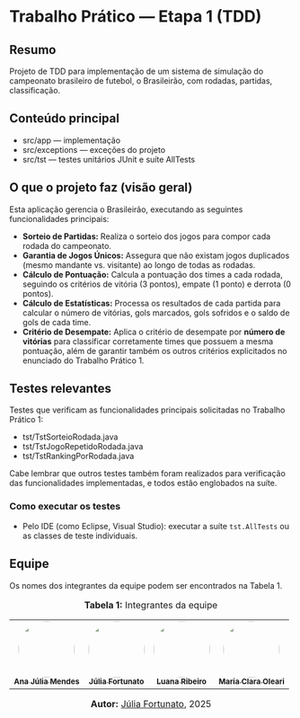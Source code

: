 # Trabalho Prático — Etapa 1 (TDD)

## Resumo
Projeto de TDD para implementação de um sistema de simulação do campeonato brasileiro de futebol, o Brasileirão, com rodadas, partidas, classificação.

## Conteúdo principal

- src/app — implementação
- src/exceptions — exceções do projeto
- src/tst — testes unitários JUnit e suíte AllTests

## O que o projeto faz (visão geral)
Esta aplicação gerencia o Brasileirão, executando as seguintes funcionalidades principais:

* **Sorteio de Partidas:** Realiza o sorteio dos jogos para compor cada rodada do campeonato.
* **Garantia de Jogos Únicos:** Assegura que não existam jogos duplicados (mesmo mandante vs. visitante) ao longo de todas as rodadas.
* **Cálculo de Pontuação:** Calcula a pontuação dos times a cada rodada, seguindo os critérios de vitória (3 pontos), empate (1 ponto) e derrota (0 pontos).
* **Cálculo de Estatísticas:** Processa os resultados de cada partida para calcular o número de vitórias, gols marcados, gols sofridos e o saldo de gols de cada time.
* **Critério de Desempate:** Aplica o critério de desempate por **número de vitórias** para classificar corretamente times que possuem a mesma pontuação, além de garantir também os outros critérios explicitados no enunciado do Trabalho Prático 1.

## Testes relevantes
Testes que verificam as funcionalidades principais solicitadas no Trabalho Prático 1: 

- tst/TstSorteioRodada.java
- tst/TstJogoRepetidoRodada.java
- tst/TstRankingPorRodada.java

Cabe lembrar que outros testes também foram realizados para verificação das funcionalidades implementadas, e todos estão englobados na suíte.

### Como executar os testes
- Pelo IDE (como Eclipse, Visual Studio): executar a suíte `tst.AllTests` ou as classes de teste individuais.

## Equipe

Os nomes dos integrantes da equipe podem ser encontrados na Tabela 1.

<div align="center">
<font size="3"><p style="text-align: center"><b>Tabela 1:</b> Integrantes da equipe</p></font>

<table>
  <tr>
    <td align="center"><a href="http://github.com/ailujana"><img style="border-radius: 50%;" src="http://github.com/ailujana.png" width="100px;" alt=""/><br /><sub><b>Ana Júlia Mendes</b></sub></a><br/>
    <td align="center"><a href="http://github.com/julia-fortunato"><img style="border-radius: 50%;" src="http://github.com/julia-fortunato.png" width="100px;" alt=""/><br /><sub><b>Júlia Fortunato</b></sub></a><br/><a href="Link git" title="Rocketseat"></a></td>
    <td align="center"><a href="https://github.com/luanasoares0901"><img style="border-radius: 50%;" src="https://github.com/luanasoares0901.png" width="100px;" alt=""/><br/><sub><b>Luana Ribeiro</b></sub></a><br/>
    <td align="center"><a href="http://github.com/Oleari19"><img style="border-radius: 50%;" src="http://github.com/Oleari.png" width="100px;" alt=""/><br><sub><b>Maria Clara Oleari</b></sub></a><br/>
  </tr>
</table>

<font size="3"><p style="text-align: center"><b>Autor:</b> <a href="https://github.com/julia-fortunato">Júlia Fortunato</a>, 2025</p></font>

</div>